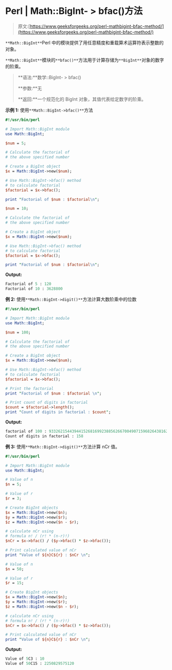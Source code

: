 # Perl | Math::BigInt- > bfac()方法

> 原文:[https://www.geeksforgeeks.org/perl-mathbigint-bfac-method/](https://www.geeksforgeeks.org/perl-mathbigint-bfac-method/)

`**Math::BigInt**`Perl 中的模块提供了用任意精度和重载算术运算符表示整数的对象。

`**Math::BigInt**`模块的`**bfac()**`方法用于计算存储为`**BigInt**`对象的数字的阶乘。

> **语法:**数学::BigInt- > bfac()
> 
> **参数:**无
> 
> **返回:**一个规范化的 BigInt 对象，其值代表给定数字的阶乘。

**示例 1:** 使用`**Math::BigInt->bfac()**`方法

```perl
#!/usr/bin/perl 

# Import Math::BigInt module
use Math::BigInt;

$num = 5;

# Calculate the factorial of
# the above specified number

# Create a BigInt object
$x = Math::BigInt->new($num);

# Use Math::BigInt->bfac() method
# to calculate factorial
$factorial = $x->bfac();

print "Factorial of $num : $factorial\n";

$num = 10;

# Calculate the factorial of
# the above specified number

# Create a BigInt object
$x = Math::BigInt->new($num);

# Use Math::BigInt->bfac() method
# to calculate factorial
$factorial = $x->bfac();

print "Factorial of $num : $factorial\n";
```

**Output:**

```perl
Factorial of 5 : 120
Factorial of 10 : 3628800

```

**例 2:** 使用`**Math::BigInt->digit()**`方法计算大数阶乘中的位数

```perl
#!/usr/bin/perl 

# Import Math::BigInt module
use Math::BigInt;

$num = 100;

# Calculate the factorial of
# the above specified number

# Create a BigInt object
$x = Math::BigInt->new($num);

# Use Math::BigInt->bfac() method
# to calculate factorial
$factorial = $x->bfac();

# Print the factorial
print "Factorial of $num : $factorial \n";

# Print count of digits in factorial
$count = $factorial->length();
print "Count of digits in factorial : $count";
```

**Output:**

```perl
factorial of 100 : 93326215443944152681699238856266700490715968264381621468592963895217599993229915608941463976156518286253697920827223758251185210916864000000000000000000000000 
Count of digits in factorial : 158

```

**例 3:** 使用`**Math::BigInt->digit()**`方法计算 nCr 值。

```perl
#!/usr/bin/perl 

# Import Math::BigInt module
use Math::BigInt;

# Value of n
$n = 5;

# Value of r
$r = 3;

# Create BigInt objects 
$x = Math::BigInt->new($n);
$y = Math::BigInt->new($r);
$z = Math::BigInt->new($n - $r);

# calculate nCr using 
# formula n! / (r! * (n-r)!)
$nCr = $x->bfac() / ($y->bfac() * $z->bfac());

# Print calculated value of nCr
print "Value of ${n}C${r} : $nCr \n";

# Value of n
$n = 50;

# Value of r
$r = 15;

# Create BigInt objects 
$x = Math::BigInt->new($n);
$y = Math::BigInt->new($r);
$z = Math::BigInt->new($n - $r);

# calculate nCr using 
# formula n! / (r! * (n-r)!)
$nCr = $x->bfac() / ($y->bfac() * $z->bfac());

# Print calculated value of nCr
print "Value of ${n}C${r} : $nCr \n";
```

**Output:**

```perl
Value of 5C3 : 10 
Value of 50C15 : 2250829575120 

```